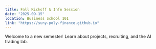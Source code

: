 ```yaml
---
title: Fall Kickoff & Info Session
date: "2025-09-15"
location: Business School 101
link: "https://suny-poly-finance.github.io" 
---
```

Welcome to a new semester! Learn about projects, recruiting, and the AI trading lab.
